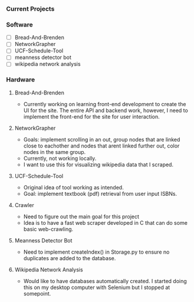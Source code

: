 ### Current Projects

### Software
- [ ] Bread-And-Brenden
- [ ] NetworkGrapher
- [ ] UCF-Schedule-Tool
- [ ] meanness detector bot
- [ ] wikipedia network analysis

### Hardware


1. Bread-And-Brenden
	- Currently working on learning front-end development to 
create the UI for the site. The entire API and backend work, however, I
need to implement the front-end for the site for user interaction.

2. NetworkGrapher
	- Goals: implement scrolling in an out, group nodes that are linked close to eachother and nodes that arent linked further out, color nodes in the same group.
	- Currently, not working locally. 
	- I want to use this for visualizing wikipedia data that I scraped.

3. UCF-Schedule-Tool
	- Original idea of tool working as intended. 
	- Goal: implement textbook (pdf) retrieval from user input ISBNs.
4. Crawler
	- Need to figure out the main goal for this project
	- Idea is to have a fast web scraper developed in C that can do some
basic web-crawling.

5. Meanness Detector Bot
	- Need to implement createIndex() in Storage.py to ensure no duplicates are added to the database.

6. Wikipedia Network Analysis
	- Would like to have databases automatically created. I started doing this on my desktop computer with Selenium but I stopped at somepoint.
